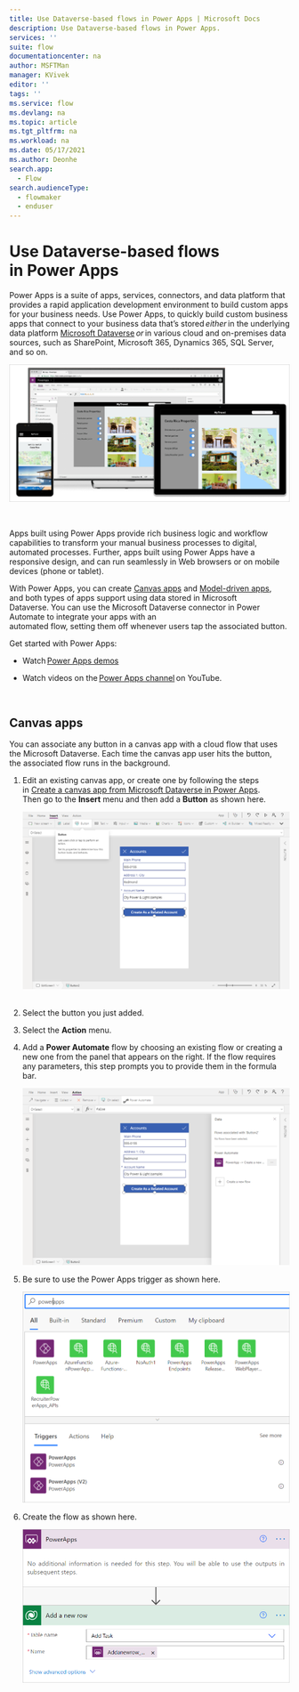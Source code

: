 ```yaml
---
title: Use Dataverse-based flows in Power Apps | Microsoft Docs
description: Use Dataverse-based flows in Power Apps.
services: ''
suite: flow
documentationcenter: na
author: MSFTMan
manager: KVivek
editor: ''
tags: ''
ms.service: flow
ms.devlang: na
ms.topic: article
ms.tgt_pltfrm: na
ms.workload: na
ms.date: 05/17/2021
ms.author: Deonhe
search.app: 
  - Flow
search.audienceType: 
  - flowmaker
  - enduser
---
```



# Use Dataverse-based flows in Power Apps  

Power Apps is a suite of apps, services, connectors, and data platform that provides a rapid application development environment to build custom apps for your business needs. Use Power Apps, to quickly build custom business apps that connect to your business data that’s stored *either* in the underlying data
platform [Microsoft Dataverse](/powerapps/maker/common-data-service/data-platform-intro) *or* in various cloud and on-premises data sources, such as SharePoint, Microsoft 365,
Dynamics 365, SQL Server, and so on. 

![Power Apps introduction.](../media/flows-power-apps/intro.png)

 

Apps built using Power Apps provide rich business logic and workflow capabilities to transform your manual business processes to digital, automated processes. Further, apps built using Power Apps have a responsive design, and can run seamlessly in Web browsers or on mobile devices (phone or tablet). 

With Power Apps, you can create [Canvas apps](/powerapps/maker/canvas-apps/) and [Model-driven apps](/powerapps/maker/model-driven-apps/), and both types of apps support using data stored in Microsoft Dataverse. You can use the Microsoft Dataverse connector in Power Automate to integrate your apps with an automated flow, setting them off whenever users tap the associated button.

Get started with Power Apps: 

- Watch [Power Apps demos](https://powerapps.microsoft.com/demo/) 

- Watch videos on the [Power Apps channel](https://www.youtube.com/channel/UCGfWR2ekfRFckLjev6eQYLg) on YouTube. 

 
## Canvas apps 

You can associate any button in a canvas app with a cloud flow that uses the Microsoft Dataverse. Each time the canvas app user hits the button, the associated flow runs in the background. 

1. Edit an existing canvas app, or create one by following the steps in [Create a canvas app from Microsoft Dataverse in Power Apps](/powerapps/maker/canvas-apps/data-platform-create-app). Then go to the **Insert** menu and then add a **Button** as shown here. 

   ![Add a button to a canvas app.](../media/flows-power-apps/add-button.png)
 
1. Select the button you just added.

1. Select the **Action** menu.

1. Add a **Power Automate** flow by choosing an existing flow or creating a new one from the panel that appears on the right. If the flow requires any parameters, this step prompts you to provide them in the formula bar. 

   ![Choose a flow or add a new one.](../media/flows-power-apps/select-flow.png)

1. Be sure to use the Power Apps trigger as shown here. 

   ![Use the Power Automate trigger.](../media/flows-power-apps/power-apps-triggers.png)

1. Create the flow as shown here. 

   ![Create the flow.](../media/flows-power-apps/create-flow.png)

